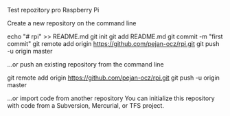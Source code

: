 Test repozitory pro Raspberry Pi

Create a new repository on the command line

echo "# rpi" >> README.md
git init
git add README.md
git commit -m "first commit"
git remote add origin https://github.com/pejan-ocz/rpi.git
git push -u origin master


…or push an existing repository from the command line

git remote add origin https://github.com/pejan-ocz/rpi.git
git push -u origin master

…or import code from another repository
You can initialize this repository with code from a Subversion, Mercurial, or TFS project.

